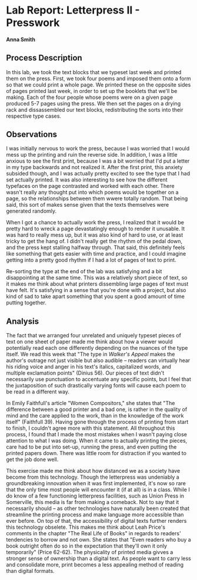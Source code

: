 # Lab Report: Letterpress II - Presswork

#### Anna Smith

## Process Description

In this lab, we took the text blocks that we typeset last week and printed them on the press. First, we took four poems and imposed them onto a form so that we could print a whole page. We printed these on the opposite sides of pages printed last week, in order to set up the booklets that we'll be making. Each of the four people whose poems were on a given page produced 5-7 pages using the press. We then set the pages on a drying rack and dissassembled our text blocks, redistributing the sorts into their respective type cases. 

## Observations

I was initially nervous to work the press, because I was worried that I would mess up the printing and ruin the reverse side. In addition, I was a little anxious to see the first print, because I was a bit worried that I'd put a letter in my type backwards and not realized it. After the first print, this anxiety subsided though, and I was actually pretty excited to see the type that I had set actually printed. It was also interesting to see how the different typefaces on the page contrasted and worked with each other. There wasn't really any thought put into which poems would be together on a page, so the relationships between them wwere totally random. That being said, this sort of makes sense given that the texts themselves were generated randomly. 

When I got a chance to actually work the press, I realized that it would be pretty hard to wreck a page devastatingly enough to render it unusable. It was hard to really mess up, but it was also kind of hard to use, or at least tricky to get the hang of. I didn't really get the rhythm of the pedal down, and the press kept stalling halfway through. That said, this definitely feels like something that gets easier with time and practice, and I could imagine getting into a pretty good rhythm if I had a lot of pages of text to print. 

Re-sorting the type at the end of the lab was satisfying and a bit disappointing at the same time. This was a relatively short piece of text, so it makes me think about what printers dissembling large pages of text must have felt. It's satisfying in a sense that you're done with a project, but also kind of sad to take apart something that you spent a good amount of time putting together. 

## Analysis

The fact that we arranged four unrelated and uniquely typeset pieces of text on one sheet of paper made me think about how a viewer would potentially read each one differently depending on the nuances of the type itself. We read this week that "The type in _Walker's Appeal_ makes the author's outrage not just visible but also audible – readers can virtually hear his riding voice and anger in his text's italics, capitalized words, and multiple exclamation points" (Dinius 56). Our pieces of text didn't necessarily use punctuation to accentuate any specific points, but I feel that the juxtaposition of such drastically varying fonts will cause each poem to be read in a different way. 

In Emily Faithfull's article "Women Compositors," she states that "The difference between a good printer and a bad one, is rather in the quality of mind and the care applied to the work, than in the knowledge of the work itself" (Faithfull 39). Having gone through the process of printing from start to finish, I couldn't agree more with this statement. All throughout this process, I found that I made the most mistakes when I wasn't paying close attention to what I was doing. When it came to actually printing the pieces, care had to be put into set-up, running the press, and even putting the printed papers down. There was little room for distraction if you wanted to get the job done well. 

This exercise made me think about how distanced we as a society have become from this technology. Though the letterpress was undeniably a groundbreaking innovation when it was first implemented, it's now so rare that the only time most people will encounter it (if at all) is in a class. While I do know of a few functioning letterpress facilities, such as Union Press in Somerville, this media is far from making a comeback. Not to say that it necessarily should – as other technologies have naturally been created that streamline the printing process and make language more accessible than ever before. On top of that, the accessibility of digital texts further renders this technology obselete. This makes me think about Leah Price's comments in the chapter "The Real Life of Books" in regards to readers' tendencies to borrow and not own. She states that "Even readers who buy a book outright often do so in the expectation that they'll own it only temporarily" (Price 62-62). The physicality of printed media givves a stronger sense of ownership than a digital text. As people want to carry less and consolidate more, print becomes a less appealing method of reading than digital formats. 